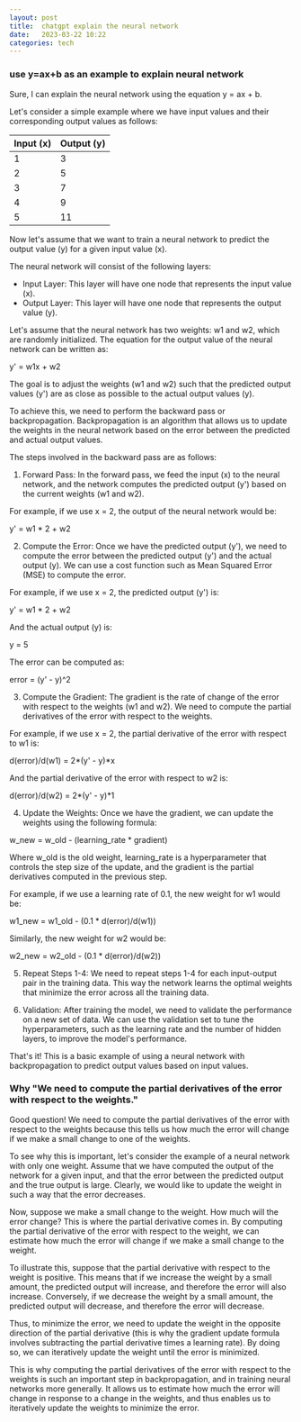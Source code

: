 ```yaml
---
layout: post
title:  chatgpt explain the neural network 
date:   2023-03-22 10:22 
categories: tech 
---
```


### use y=ax+b as an example to explain neural network


Sure, I can explain the neural network using the equation y = ax + b.

Let's consider a simple example where we have input values and their corresponding output values as follows:

| Input (x)  | Output (y) |
|------------|------------|
| 1          | 3          |
| 2          | 5          |
| 3          | 7          |
| 4          | 9          |
| 5          | 11         |

Now let's assume that we want to train a neural network to predict the output value (y) for a given input value (x).

The neural network will consist of the following layers:

- Input Layer: This layer will have one node that represents the input value (x).
- Output Layer: This layer will have one node that represents the output value (y).

Let's assume that the neural network has two weights: w1 and w2, which are randomly initialized. The equation for the output value of the neural network can be written as:

y' = w1x + w2

The goal is to adjust the weights (w1 and w2) such that the predicted output values (y') are as close as possible to the actual output values (y).

To achieve this, we need to perform the backward pass or backpropagation. Backpropagation is an algorithm that allows us to update the weights in the neural network based on the error between the predicted and actual output values.

The steps involved in the backward pass are as follows:

1. Forward Pass: In the forward pass, we feed the input (x) to the neural network, and the network computes the predicted output (y') based on the current weights (w1 and w2).

For example, if we use x = 2, the output of the neural network would be:

y' = w1 * 2 + w2

2. Compute the Error: Once we have the predicted output (y'), we need to compute the error between the predicted output (y') and the actual output (y). We can use a cost function such as Mean Squared Error (MSE) to compute the error.

For example, if we use x = 2, the predicted output (y') is:

y' = w1 * 2 + w2

And the actual output (y) is:

y = 5

The error can be computed as:

error = (y' - y)^2

3. Compute the Gradient: The gradient is the rate of change of the error with respect to the weights (w1 and w2). We need to compute the partial derivatives of the error with respect to the weights.

For example, if we use x = 2, the partial derivative of the error with respect to w1 is:

d(error)/d(w1) = 2*(y' - y)*x

And the partial derivative of the error with respect to w2 is:

d(error)/d(w2) = 2*(y' - y)*1

4. Update the Weights: Once we have the gradient, we can update the weights using the following formula:

w_new = w_old - (learning_rate * gradient)

Where w_old is the old weight, learning_rate is a hyperparameter that controls the step size of the update, and the gradient is the partial derivatives computed in the previous step.

For example, if we use a learning rate of 0.1, the new weight for w1 would be:

w1_new = w1_old - (0.1 * d(error)/d(w1))

Similarly, the new weight for w2 would be:

w2_new = w2_old - (0.1 * d(error)/d(w2))

5. Repeat Steps 1-4: We need to repeat steps 1-4 for each input-output pair in the training data. This way the network learns the optimal weights that minimize the error across all the training data.

6. Validation: After training the model, we need to validate the performance on a new set of data. We can use the validation set to tune the hyperparameters, such as the learning rate and the number of hidden layers, to improve the model's performance.

That's it! This is a basic example of using a neural network with backpropagation to predict output values based on input values.


### Why "We need to compute the partial derivatives of the error with respect to the weights."


Good question! We need to compute the partial derivatives of the error with respect to the weights because this tells us how much the error will change if we make a small change to one of the weights. 

To see why this is important, let's consider the example of a neural network with only one weight. Assume that we have computed the output of the network for a given input, and that the error between the predicted output and the true output is large. Clearly, we would like to update the weight in such a way that the error decreases. 

Now, suppose we make a small change to the weight. How much will the error change? This is where the partial derivative comes in. By computing the partial derivative of the error with respect to the weight, we can estimate how much the error will change if we make a small change to the weight. 

To illustrate this, suppose that the partial derivative with respect to the weight is positive. This means that if we increase the weight by a small amount, the predicted output will increase, and therefore the error will also increase. Conversely, if we decrease the weight by a small amount, the predicted output will decrease, and therefore the error will decrease. 

Thus, to minimize the error, we need to update the weight in the opposite direction of the partial derivative (this is why the gradient update formula involves subtracting the partial derivative times a learning rate). By doing so, we can iteratively update the weight until the error is minimized. 

This is why computing the partial derivatives of the error with respect to the weights is such an important step in backpropagation, and in training neural networks more generally. It allows us to estimate how much the error will change in response to a change in the weights, and thus enables us to iteratively update the weights to minimize the error.
